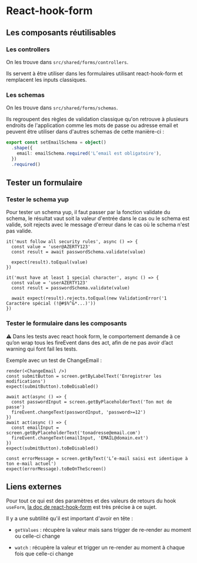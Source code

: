 # React-hook-form

## Les composants réutilisables

### Les controllers

On les trouve dans `src/shared/forms/controllers`.

Ils servent à être utiliser dans les formulaires utilisant react-hook-form et remplacent les inputs classiques.

### Les schemas

On les trouve dans `src/shared/forms/schemas`.

Ils regroupent des règles de validation classique qu'on retrouve à plusieurs endroits de l'application comme les mots de passe ou adresse email et peuvent être utiliser dans d'autres schemas de cette manière-ci :

```ts
export const setEmailSchema = object()
  .shape({
    email: emailSchema.required('L’email est obligatoire'),
  })
  .required()
```

## Tester un formulaire

### Tester le schema yup

Pour tester un schema yup, il faut passer par la fonction validate du schema, le résultat vaut soit la valeur d'entrée dans le cas ou le schema est valide, soit rejects avec le message d'erreur dans le cas où le schema n'est pas valide.

```tsx
it('must follow all security rules', async () => {
  const value = 'user@AZERTY123'
  const result = await passwordSchema.validate(value)

  expect(result).toEqual(value)
})

it('must have at least 1 special character', async () => {
  const value = 'userAZERTY123'
  const result = passwordSchema.validate(value)

  await expect(result).rejects.toEqual(new ValidationError('1 Caractère spécial (!@#$%^&*...)'))
})
```

### Tester le formulaire dans les composants

⚠️ Dans les tests avec react hook form, le comportement demande à ce qu’on wrap tous les fireEvent dans des act, afin de ne pas avoir d’act warning qui font fail les tests.

Exemple avec un test de ChangeEmail :

```tsx
render(<ChangeEmail />)
const submitButton = screen.getByLabelText('Enregistrer les modifications')
expect(submitButton).toBeDisabled()

await act(async () => {
  const passwordInput = screen.getByPlaceholderText('Ton mot de passe')
  fireEvent.changeText(passwordInput, 'password>=12')
})
await act(async () => {
  const emailInput = screen.getByPlaceholderText('tonadresse@email.com')
  fireEvent.changeText(emailInput, 'EMAIL@domain.ext')
})
expect(submitButton).toBeDisabled()

const errorMessage = screen.getByText('L’e-mail saisi est identique à ton e-mail actuel')
expect(errorMessage).toBeOnTheScreen()
```

## Liens externes

Pour tout ce qui est des paramètres et des valeurs de retours du hook `useForm`, [la doc de react-hook-form](https://react-hook-form.com/docs/useform) est très précise à ce sujet.

Il y a une subtilité qu'il est important d'avoir en tête :

- `getValues` : récupère la valeur mais sans trigger de re-render au moment ou celle-ci change

- `watch` : récupère la valeur et trigger un re-render au moment à chaque fois que celle-ci change
